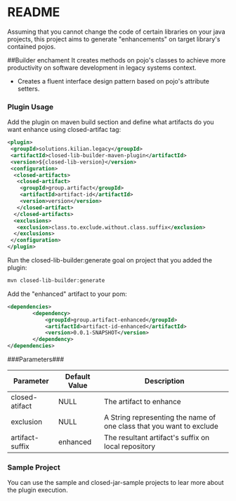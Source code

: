 # README #

Assuming that you cannot change the code of certain libraries on your java projects, this project aims to generate "enhancements" on target library's contained pojos.

##Builder enchament
It creates methods on pojo's classes to achieve more productivity on software development in legacy systems context.
 - Creates a fluent interface design pattern based on pojo's attribute setters.

### Plugin Usage ###
Add the plugin on maven build section and define what artifacts do you want enhance using closed-artifac tag:
```xml
<plugin>
 <groupId>solutions.kilian.legacy</groupId>
 <artifactId>closed-lib-builder-maven-plugin</artifactId>
 <version>${closed-lib-version}</version>
 <configuration>
  <closed-artifacts>
   <closed-artifact>
    <groupId>group.artifact</groupId>
    <artifactId>artifact-id</artifactId>
    <version>version</version>
   </closed-artifact>
  </closed-artifacts>
  <exclusions>
   <exclusion>class.to.exclude.without.class.suffix</exclusion>
  </exclusions>
 </configuration>
</plugin>
```

Run the closed-lib-builder:generate goal on project that you added the plugin:
```sh
mvn closed-lib-builder:generate
```
Add the "enhanced" artifact to your pom:

```xml
<dependencies>
		<dependency>
			<groupId>group.artifact-enhanced</groupId>
			<artifactId>artifact-id-enhanced</artifactId>
			<version>0.0.1-SNAPSHOT</version>
		</dependency>
</dependencies>
```

###Parameters###

| Parameter        | Default Value | Description |
|------------------|---------------|-------------|
| closed-atifact   |      NULL     | The artifact to enhance |
| exclusion        |      NULL     | A String representing the name of one class that you want to exclude|
| artifact-suffix  |    enhanced   | The resultant artifact's suffix on local repository|


### Sample Project ###

You can use the sample and closed-jar-sample projects to lear more about the plugin execution.
